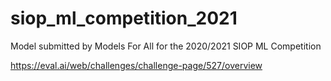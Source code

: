 # siop_ml_competition_2021
Model submitted by Models For All for the 2020/2021 SIOP ML Competition

https://eval.ai/web/challenges/challenge-page/527/overview
